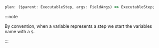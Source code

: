 ```ts
plan: ($parent: ExecutableStep, args: FieldArgs) => ExecutableStep;
```

:::note

By convention, when a variable represents a step we start the variables name
with a `$`.

:::
